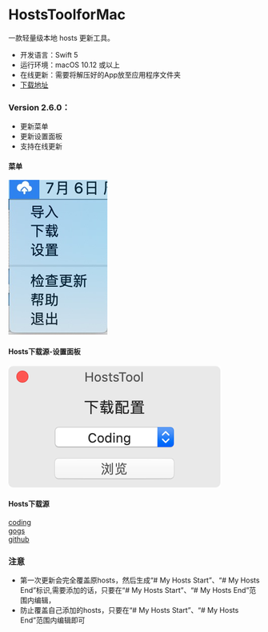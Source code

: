 # HostsToolforMac

一款轻量级本地 hosts 更新工具。
- 开发语言：Swift 5<br/>
- 运行环境：macOS 10.12 或以上<br/>
- 在线更新：需要将解压好的App放至应用程序文件夹
- [下载地址](https://github.com/ZzzM/HostsToolforMac/releases/download/2.6.0/HostsToolForMac.zip)

### Version 2.6.0：
- 更新菜单
- 更新设置面板
- 支持在线更新

#### 菜单
<img src="Previews/p1.png">

#### Hosts下载源-设置面板
<img src="Previews/p2.png">

#### Hosts下载源
[coding](https://scaffrey.coding.net/p/hosts/d/hosts/git/raw/master/hosts-files/hosts)<br/>
[gogs](https://git.qvq.network/googlehosts/hosts/raw/master/hosts-files/hosts)<br/>
[github](https://raw.githubusercontent.com/googlehosts/hosts/master/hosts-files/hosts)

### 注意
- 第一次更新会完全覆盖原hosts，然后生成“# My Hosts Start”、“# My Hosts End”标识,需要添加的话，只要在“# My Hosts Start”、“# My Hosts End”范围内编辑，
- 防止覆盖自己添加的hosts，只要在“# My Hosts Start”、“# My Hosts End”范围内编辑即可


